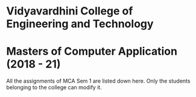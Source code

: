 # Vidyavardhini College of Engineering and Technology
# Masters of Computer Application (2018 - 21)
All the assignments of MCA Sem 1 are listed down here. Only the students belonging to the college can modify it.

